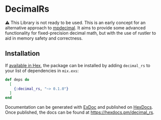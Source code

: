 # DecimalRs

⚠️ This Library is not ready to be used.
This is an early concept for an alternative approach to [mpdecimal](https://github.com/SpiffInc/mpdecimal).
It aims to provide some advanced functionality for fixed-precision decimal math, but with the use of rustler to aid in memory safety and correctness.

## Installation

If [available in Hex](https://hex.pm/docs/publish), the package can be installed
by adding `decimal_rs` to your list of dependencies in `mix.exs`:

```elixir
def deps do
  [
    {:decimal_rs, "~> 0.1.0"}
  ]
end
```

Documentation can be generated with [ExDoc](https://github.com/elixir-lang/ex_doc)
and published on [HexDocs](https://hexdocs.pm). Once published, the docs can
be found at <https://hexdocs.pm/decimal_rs>.

